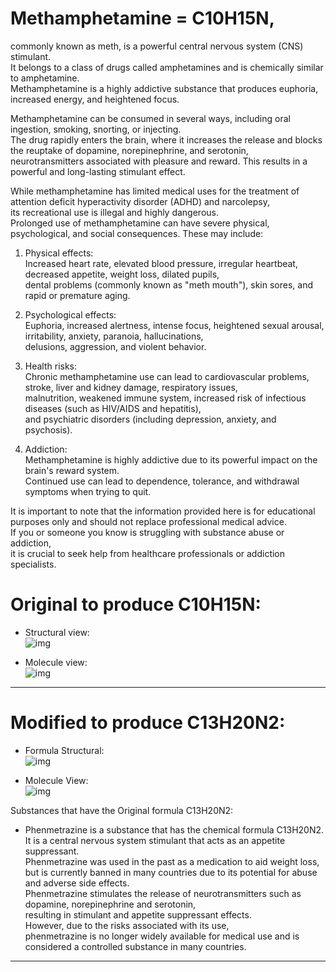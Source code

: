 # Methamphetamine = C10H15N, 
   commonly known as meth, is a powerful central nervous system (CNS) stimulant.    
    It belongs to a class of drugs called amphetamines and is chemically similar to amphetamine.   
     Methamphetamine is a highly addictive substance that produces euphoria, increased energy, and heightened focus.    

   Methamphetamine can be consumed in several ways, including oral ingestion, smoking, snorting, or injecting.     
    The drug rapidly enters the brain, where it increases the release and blocks the reuptake of dopamine, norepinephrine, and serotonin,    
     neurotransmitters associated with pleasure and reward. This results in a powerful and long-lasting stimulant effect.    

  While methamphetamine has limited medical uses for the treatment of attention deficit hyperactivity disorder (ADHD) and narcolepsy,        
   its recreational use is illegal and highly dangerous.     
    Prolonged use of methamphetamine can have severe physical, psychological, and social consequences. These may include:    
  
   1. Physical effects:   
       Increased heart rate, elevated blood pressure, irregular heartbeat, decreased appetite, weight loss, dilated pupils,   
        dental problems (commonly known as "meth mouth"), skin sores, and rapid or premature aging.     
   
   2. Psychological effects:   
       Euphoria, increased alertness, intense focus, heightened sexual arousal, irritability, anxiety, paranoia, hallucinations,   
        delusions, aggression, and violent behavior.   
        
   3. Health risks:   
       Chronic methamphetamine use can lead to cardiovascular problems, stroke, liver and kidney damage, respiratory issues,     
        malnutrition, weakened immune system, increased risk of infectious diseases (such as HIV/AIDS and hepatitis),     
         and psychiatric disorders (including depression, anxiety, and psychosis).    
  
   4. Addiction:    
       Methamphetamine is highly addictive due to its powerful impact on the brain's reward system.       
        Continued use can lead to dependence, tolerance, and withdrawal symptoms when trying to quit.  

It is important to note that the information provided here is for educational purposes only and should not replace professional medical advice.    
 If you or someone you know is struggling with substance abuse or addiction,     
  it is crucial to seek help from healthcare professionals or addiction specialists.   
# Original to produce C10H15N:
- Structural view:  
![img](/assets/docs/synthesis/substances/formulas/syn/4/imgs/MolView%20(structural%20formula).png)  

- Molecule view:  
![img](/assets/docs/synthesis/substances/formulas/syn/4/imgs/MolView%20(model).png)  


----------------------
# Modified to produce C13H20N2:
- Formula Structural:   
![img](/assets/docs/synthesis/substances/formulas/syn/4/imgs/MolView%20(structural%20formula)2.png)  

- Molecule View:   
![img](/assets/docs/synthesis/substances/formulas/syn/4/imgs/MolView%20(model)2.png) 

Substances that have the Original formula C13H20N2:   
   - Phenmetrazine is a substance that has the chemical formula C13H20N2.     
      It is a central nervous system stimulant that acts as an appetite suppressant.     
       Phenmetrazine was used in the past as a medication to aid weight loss,     
        but is currently banned in many countries due to its potential for abuse and adverse side effects.     
         Phenmetrazine stimulates the release of neurotransmitters such as dopamine, norepinephrine and serotonin,    
          resulting in stimulant and appetite suppressant effects.   
           However, due to the risks associated with its use,  
            phenmetrazine is no longer widely available for medical use and is considered a controlled substance in many countries.   
           
--------------
